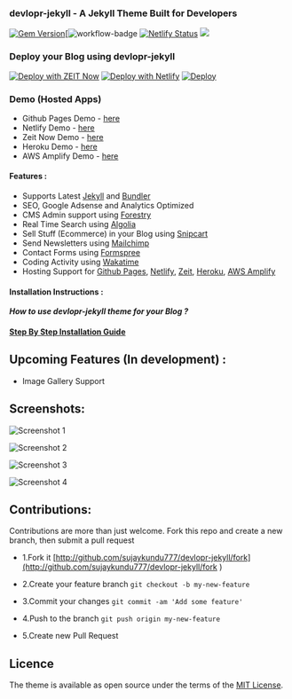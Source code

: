 

### devlopr-jekyll - A Jekyll Theme Built for Developers

[![Gem Version](https://badge.fury.io/rb/devlopr.svg)](https://badge.fury.io/rb/devlopr)[![workflow-badge](https://github.com/sujaykundu777/devlopr-jekyll/workflows/deploy/badge.svg)
[![Netlify Status](https://api.netlify.com/api/v1/badges/4232ac2b-63e0-4c78-92e0-e95aad5ab8c3/deploy-status)](https://app.netlify.com/sites/devlopr/deploys)
![](https://ruby-gem-downloads-badge.herokuapp.com/devlopr?type=total&color=brightgreen&style=plastic)

### Deploy your Blog using devlopr-jekyll

[![Deploy with ZEIT Now](https://zeit.co/button)](https://zeit.co/new/project?template=https://github.com/sujaykundu777/devlopr-jekyll)
[![Deploy with Netlify](https://www.netlify.com/img/deploy/button.svg)](https://app.netlify.com/start/deploy?repository=https://github.com/sujaykundu777/devlopr-jekyll)
[![Deploy](https://www.herokucdn.com/deploy/button.svg)](https://heroku.com/deploy?template=https://github.com/sujaykundu777/devlopr-jekyll)

### Demo (Hosted Apps)

- Github Pages Demo - [here](https://sujaykundu.com/devlopr-jekyll)
- Netlify Demo - [here](https://devlopr.netlify.com)
- Zeit Now Demo - [here](https://devlopr-jekyll.now.sh)
- Heroku Demo - [here](https://devlopr-jekyll.herokuapp.com)
- AWS Amplify Demo - [here](https://master.d36jewwgpz3hzd.amplifyapp.com/)

#### Features :

- Supports Latest [Jekyll](https://jekyllrb.com) and [Bundler](https://bundler.io)
- SEO, Google Adsense and Analytics Optimized
- CMS Admin support using [Forestry](https://forestry.io)
- Real Time Search using [Algolia](https://algolia.com/)
- Sell Stuff (Ecommerce) in your Blog using [Snipcart](https://snipcart.com/)
- Send Newsletters using [Mailchimp](https://mailchimp.com/)
- Contact Forms using [Formspree](https://formspree.io/)
- Coding Activity using [Wakatime](https://wakatime.com/)
- Hosting Support for [Github Pages](https://pages.github.com), [Netlify](https://netlify.com), [Zeit](https://zeit.co), [Heroku](https://heroku.com), [AWS Amplify](aws.amplify.com)

#### Installation Instructions :

***How to use devlopr-jekyll theme for your Blog ?***

#### [Step By Step Installation Guide](https://sujaykundu.com/blog/post/setup-devlopr-jekyll-theme#/)

## Upcoming Features (In development) :

-  Image Gallery Support

## Screenshots:

![Screenshot 1](https://raw.githubusercontent.com/sujaykundu777/devlopr-starter/master/assets/img/screenshot1.png)

![Screenshot 2](https://raw.githubusercontent.com/sujaykundu777/devlopr-starter/master/assets/img/screenshot2.png)

![Screenshot 3](https://raw.githubusercontent.com/sujaykundu777/devlopr-starter/master/assets/img/screenshot3.png)

![Screenshot 4](https://raw.githubusercontent.com/sujaykundu777/devlopr-starter/master/assets/img/screenshot4.png)

## Contributions:

Contributions are more than just welcome. Fork this repo and create a new branch, then submit a pull request

- 1.Fork it [http://github.com/sujaykundu777/devlopr-jekyll/fork](http://github.com/sujaykundu777/devlopr-jekyll/fork )

- 2.Create your feature branch
`git checkout -b my-new-feature`

- 3.Commit your changes
`git commit -am 'Add some feature'`

- 4.Push to the branch
`git push origin my-new-feature`

- 5.Create new Pull Request

## Licence

The theme is available as open source under the terms of the [MIT License](https://opensource.org/licenses/MIT).




